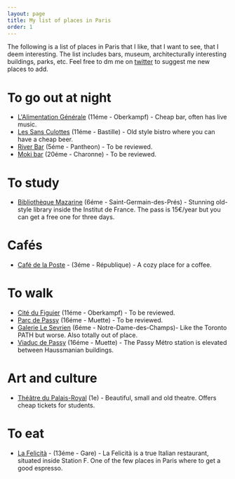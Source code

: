 ```yaml
---
layout: page
title: My list of places in Paris
order: 1
---
```


The following is a list of places in Paris that I like, that I want to see, that I deem interesting.
The list includes bars, museum, architecturally interesting buildings, parks, etc. Feel free to dm me on [twitter](https://www.twitter.com/mario_restuccia) to suggest me new places to add.

# To go out at night
- [L'Alimentation Générale](https://g.page/lalimentation-generale) (11éme - Oberkampf) - Cheap bar, often has live music.
- [Les Sans Culottes](https://goo.gl/maps/i7JMq4ft2Rx4f6d56) (11éme - Bastille) - Old style bistro where you can have a cheap beer.
- [River Bar](https://goo.gl/maps/s8GxW45jFuNbenTU6) (5éme - Pantheon) - To be reviewed.
- [Moki bar](https://goo.gl/maps/1cHc1XTbmQNUPP1z7) (20éme - Charonne) - To be reviewed.

# To study
- [Bibliothèque Mazarine](https://g.page/BibMazarine) (6éme - Saint-Germain-des-Prés) - Stunning old-style library inside the Institut de France. The pass is 15€/year but you can get a free one for three days.

# Cafés
- [Café de la Poste](https://goo.gl/maps/saiEZVvLvntYjdSK9) - (3éme - République) - A cozy place for a coffee.

# To walk
- [Cité du Figuier](https://goo.gl/maps/Dk9gkVaJM5cFyEGa6) (11éme - Oberkampf) - To be reviewed.
- [Parc de Passy](https://goo.gl/maps/9eos6tUbSdnCD34q7) (16éme - Muette) - To be reviewed.
- [Galerie Le Sevrien](https://goo.gl/maps/Mtq9Tesb8ty4FUjT9) (6éme - Notre-Dame-des-Champs)- Like the Toronto PATH but worse. Also totally out of place.
- [Viaduc de Passy](https://goo.gl/maps/YHhxdxAqDRk91dC66) (16éme - Muette) - The Passy Métro station is elevated between Haussmanian buildings.

# Art and culture
- [Théâtre du Palais-Royal](https://goo.gl/maps/7ccvoKendDxLMYab9) (1e) - Beautiful, small and old theatre. Offers cheap tickets for students.

# To eat
- [La Felicità](https://goo.gl/maps/JZD5uGgtKRZR5jn78) - (13éme - Gare) - La Felicità is a true Italian restaurant, situated inside Station F. One of the few places in Paris where to get a good espresso.